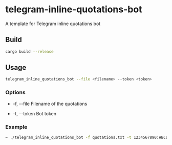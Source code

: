# telegram-inline-quotations-bot

A template for Telegram inline quotations bot

## Build

```bash
cargo build --release
```

## Usage

```bash
telegram_inline_quotations_bot --file <filename> --token <token>
```

### Options

- -f, --file <filename>    Filename of the quotations

- -t, --token <token>      Bot token

### Example

```bash
~ ./telegram_inline_quotations_bot -f quotations.txt -t 1234567890:ABCDEFGHIJKLMNOPQRSTUVWXYZ01234567U8
```